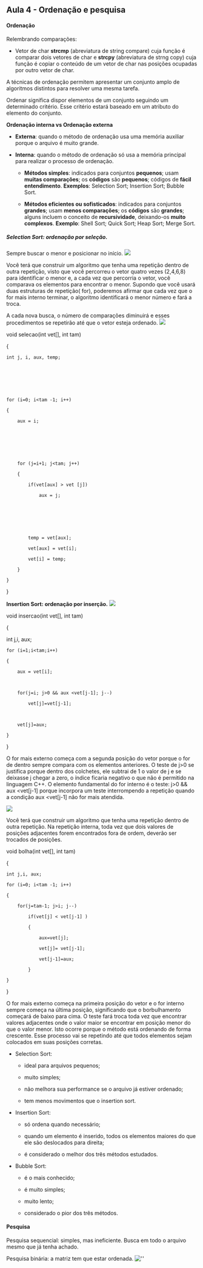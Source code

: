 ## Aula 4 - Ordenação e pesquisa 
 

#### Ordenação 

Relembrando comparações: 
* Vetor de char 
**strcmp** (abreviatura de string compare) cuja função é comparar dois vetores de char e **strcpy** (abreviatura de strng copy) cuja função é copiar o conteúdo de um vetor de char nas posições ocupadas por outro vetor de char. 

A técnicas de ordenação permitem apresentar um conjunto amplo de algoritmos distintos para resolver uma mesma tarefa.  

Ordenar significa dispor elementos de um conjunto seguindo um determinado critério. Esse critério estará baseado em um atributo do elemento do conjunto. 
 

**Ordenação interna vs Ordenação externa**

* **Externa**: quando o método de ordenação usa uma memória auxiliar porque o arquivo é muito grande. 

* **Interna**: quando o método de ordenação só usa a memória principal para realizar o processo de ordenação. 

    * **Métodos simples**: indicados para conjuntos **pequenos**; usam **muitas comparações**; os **códigos** são **pequenos**; códigos de **fácil entendimento**. **Exemplos**: Selection Sort; Insertion Sort; Bubble Sort. 

    * **Métodos eficientes ou sofisticados**: indicados para conjuntos **grandes**; usam **menos comparações**; os **códigos** são **grandes**; alguns incluem o conceito de **recursividade**, deixando-os **muito complexos**. **Exemplo**: Shell Sort; Quick Sort; Heap Sort; Merge Sort. 



##### Selection Sort: ordenação por seleção. 

Sempre buscar o menor e posicionar no início. 
![]('../../media/estrutura_dados/SelectionSort.png')

Você terá que construir um algoritmo que tenha uma repetição dentro de outra repetição, visto que você percorreu o vetor quatro vezes (2,4,6,8) para identificar o menor  e, a cada vez que percorria o vetor, você comparava os elementos para encontrar o menor. Supondo que você usará duas estruturas de repetição( for), poderemos afirmar que cada vez que o for mais interno terminar, o algoritmo identificará o menor número e fará a troca. 

A cada nova busca, o número de comparações diminuirá e esses procedimentos se repetirão até que o vetor esteja ordenado.
![]('../../media/estrutura_dados/vetorSort.png') 

void selecao(int vet[], int tam) 

{ 

    int j, i, aux, temp; 

 
 

 
 

    for (i=0; i<tam -1; i++) 

    { 

        aux = i; 

 
 

 
 

        for (j=i+1; j<tam; j++) 

        { 

            if(vet[aux] > vet [j]) 

                aux = j; 

 
 

 
 

            temp = vet[aux]; 

            vet[aux] = vet[i]; 

            vet[i] = temp; 

        } 

    } 

} 

**Insertion Sort: ordenação por inserção.**
![]('../../media/estrutura_dados/insertionSort.png')

void insercao(int vet[], int tam) 

{ 

  int j,i, aux; 

    for (i=1;i<tam;i++) 

    { 

        aux = vet[i];  

         

        for(j=i; j>0 && aux <vet[j-1]; j--) 

            vet[j]=vet[j-1]; 

         

        vet[j]=aux;   

    } 

} 

 

 

O for mais externo começa com a segunda posição do vetor porque o for de dentro sempre compara com os elementos anteriores. O teste de j>0 se justifica porque dentro dos colchetes, ele subtrai de 1 o valor de j e se deixasse j chegar a zero, o índice ficaria negativo o que não é permitido na linguagem C++. O elemento fundamental do for interno é o teste: j>0 && aux <vet[j-1] porque  incorpora um teste interrompendo a repetição quando a condição aux <vet[j-1] não for mais atendida. 

![]('../../media/estrutura_dados/bubbleSort.png')

Você terá que construir um algoritmo que tenha uma repetição dentro de outra repetição. Na repetição interna, toda vez que dois valores de posições adjacentes forem encontrados fora de ordem, deverão ser trocados de posições.  

 
 

void bolha(int vet[], int tam) 

{ 

    int j,i, aux; 

    for (i=0; i<tam -1; i++) 

    { 

        for(j=tam-1; j>i; j--) 

            if(vet[j] < vet[j-1] ) 

            { 

                aux=vet[j]; 

                vet[j]= vet[j-1]; 

                vet[j-1]=aux; 

            } 

    } 

} 

 

 

O for mais externo começa na primeira posição do vetor e o for interno sempre começa na última posição, significando que o borbulhamento começará de baixo para cima. O teste fará troca toda vez que encontrar valores adjacentes onde o valor  maior se encontrar em posição menor do que o valor menor. Isto ocorre porque o método está ordenando de forma crescente. Esse processo vai se repetindo até que todos elementos sejam colocados em suas posições corretas. 


* Selection Sort: 

    * ideal para arquivos pequenos; 

    * muito simples; 

    * não melhora sua performance se o arquivo já estiver ordenado; 

    * tem menos movimentos que o insertion sort. 

* Insertion Sort: 

    * só ordena quando necessário; 

    * quando um elemento é inserido, todos os elementos maiores do que ele são deslocados para direita; 

    * é considerado o melhor dos três métodos estudados. 

* Bubble Sort: 

    * é o mais conhecido; 

    * é muito simples; 

    * muito lento; 

    * considerado o pior dos três métodos. 

 
 #### Pesquisa 

 
Pesquisa sequencial: simples, mas ineficiente. Busca em todo o arquivo mesmo que já tenha achado. 

Pesquisa binária: a matriz tem que estar ordenada.
!['']('../../media/estrutura_dados/pesquisa.png')